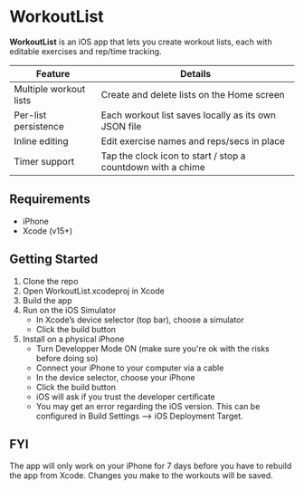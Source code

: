 # WorkoutList

**WorkoutList** is an iOS app that lets you create workout lists, each with editable exercises and rep/time tracking.

| Feature | Details |
|---------|---------|
| Multiple workout lists | Create and delete lists on the Home screen |
| Per-list persistence   | Each workout list saves locally as its own JSON file |
| Inline editing         | Edit exercise names and reps/secs in place |
| Timer support          | Tap the clock icon to start / stop a countdown with a chime |

## Requirements

- iPhone
- Xcode (v15+)

## Getting Started

1. Clone the repo
2. Open WorkoutList.xcodeproj in Xcode
3. Build the app
4. Run on the iOS Simulator
   - In Xcode’s device selector (top bar), choose a simulator
   - Click the build button
5. Install on a physical iPhone
   - Turn Developper Mode ON (make sure you're ok with the risks before doing so)
   - Connect your iPhone to your computer via a cable
   - In the device selector, choose your iPhone
   - Click the build button
   - iOS will ask if you trust the developer certificate
   - You may get an error regarding the iOS version. This can be configured in Build Settings --> iOS Deployment Target.

## FYI

The app will only work on your iPhone for 7 days before you have to rebuild the app from Xcode. Changes you make to the workouts will be saved.
